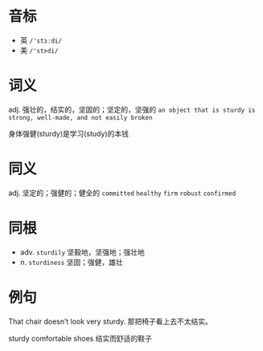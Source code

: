 # 音标

- 英 `/'stɜːdi/`
- 美 `/'stɝdi/`

# 词义

adj. 强壮的，结实的，坚固的；坚定的，坚强的
`an object that is sturdy is strong, well-made, and not easily broken`



身体强健(sturdy)是学习(study)的本钱

# 同义

adj. 坚定的；强健的；健全的
`committed` `healthy` `firm` `robust` `confirmed`

# 同根

- adv. `sturdily` 坚毅地，坚强地；强壮地
- n. `sturdiness` 坚固；强健，雄壮

# 例句

That chair doesn’t look very sturdy.
那把椅子看上去不太结实。

sturdy comfortable shoes
结实而舒适的鞋子


